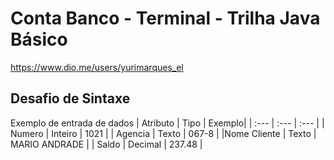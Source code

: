 # Conta Banco - Terminal - Trilha Java Básico
https://www.dio.me/users/yurimarques_el
## Desafio de Sintaxe
Exemplo de entrada de dados
| Atributo | Tipo | Exemplo|
| :--- | :--- | :--- |
| Numero	| Inteiro	| 1021 |
| Agencia	| Texto	| 067-8 |
|Nome Cliente |	Texto	| MARIO ANDRADE |
| Saldo |	Decimal |	237.48 |
